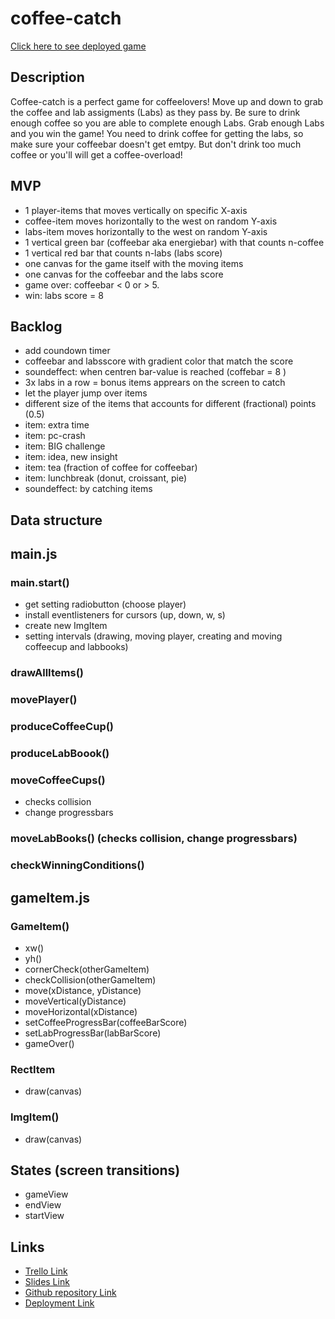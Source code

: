 # **coffee-catch**

[Click here to see deployed game](https://github.com/sn0wb1rd/coffee-catch.git)

## **Description**
Coffee-catch is a perfect game for coffeelovers! Move up and down to grab the coffee and lab assigments (Labs) as they pass by. Be sure to drink enough coffee so you are able to complete enough Labs. Grab enough Labs and you win the game! You need to drink coffee for getting the labs, so make sure your coffeebar doesn't get emtpy. But don't drink too much coffee or you'll will get a coffee-overload!

## **MVP**
- 1 player-items that moves vertically on specific X-axis 
- coffee-item moves horizontally to the west on random Y-axis
- labs-item moves horizontally to the west on random Y-axis
- 1 vertical green bar (coffeebar aka energiebar) with that counts n-coffee
- 1 vertical red bar that counts n-labs (labs score)
- one canvas for the game itself with the moving items
- one canvas for the coffeebar and the labs score
- game over: coffeebar < 0 or > 5. 
- win: labs score = 8

## **Backlog**
- add coundown timer
- coffeebar and labsscore with gradient color that match the score
- soundeffect: when centren bar-value is reached (coffebar = 8 )
- 3x labs in a row = bonus items apprears on the screen to catch
- let the player jump over items
- different size of the items that accounts for different (fractional) points (0.5)
- item: extra time
- item: pc-crash
- item: BIG challenge
- item: idea, new insight
- item: tea (fraction of coffee for coffeebar)
- item: lunchbreak (donut, croissant, pie)
- soundeffect: by catching items

## **Data structure**
## **main.js**
### main.start()
- get setting radiobutton (choose player)
- install eventlisteners for cursors (up, down, w, s)
- create new ImgItem
- setting intervals (drawing, moving player, creating and moving coffeecup and labbooks)
### drawAllItems()
### movePlayer()
### produceCoffeeCup() 
### produceLabBoook()
### moveCoffeeCups() 
- checks collision
- change progressbars
### moveLabBooks() (checks collision, change progressbars)
### checkWinningConditions()

## **gameItem.js**
### GameItem()
- xw()
- yh()
- cornerCheck(otherGameItem)
- checkCollision(otherGameItem)
- move(xDistance, yDistance)
- moveVertical(yDistance) 
- moveHorizontal(xDistance)
- setCoffeeProgressBar(coffeeBarScore)
- setLabProgressBar(labBarScore)
- gameOver()
### RectItem
- draw(canvas)
### ImgItem()
- draw(canvas)

## **States (screen transitions)**
- gameView
- endView
- startView

## **Links**
- [Trello Link](https://trello.com/b/X8J2wJHS/coffee-catch)
- [Slides Link](https://slides.com/cindytvn/coffee-catch/fullscreen)
- [Github repository Link](https://github.com/sn0wb1rd/coffee-catch)
- [Deployment Link](https://sn0wb1rd.github.io/coffee-catch/)